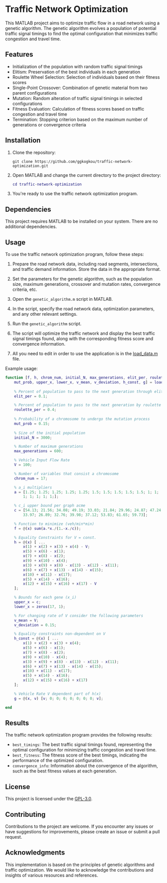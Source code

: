 
# Traffic Network Optimization

This MATLAB project aims to optimize traffic flow in a road network using a genetic algorithm. The genetic algorithm evolves a population of potential traffic signal timings to find the optimal configuration that minimizes traffic congestion and travel time.

## Features

- Initialization of the population with random traffic signal timings
- Elitism: Preservation of the best individuals in each generation
- Roulette Wheel Selection: Selection of individuals based on their fitness scores
- Single-Point Crossover: Combination of genetic material from two parent configurations
- Mutation: Random alteration of traffic signal timings in selected configurations
- Fitness Evaluation: Calculation of fitness scores based on traffic congestion and travel time
- Termination: Stopping criterion based on the maximum number of generations or convergence criteria

## Installation

1. Clone the repository:

   ```shell
   git clone https://github.com/ggkogkou/traffic-network-optimization.git
   ```

2. Open MATLAB and change the current directory to the project directory:

   ```matlab
   cd traffic-network-optimization
   ```

3. You're ready to use the traffic network optimization program.

## Dependencies

This project requires MATLAB to be installed on your system. There are no additional dependencies.

## Usage

To use the traffic network optimization program, follow these steps:

1. Prepare the road network data, including road segments, intersections, and traffic demand information. Store the data in the appropriate format.

2. Set the parameters for the genetic algorithm, such as the population size, maximum generations, crossover and mutation rates, convergence criteria, etc.

3. Open the `genetic_algorithm.m` script in MATLAB.

4. In the script, specify the road network data, optimization parameters, and any other relevant settings.

5. Run the `genetic_algorithm` script.

6. The script will optimize the traffic network and display the best traffic signal timings found, along with the corresponding fitness score and convergence information.
7. All you need to edit in order to use the application is in the [load_data.m](load_data.m) file.

Example usage:

```matlab
function [f, h, chrom_num, initial_N, max_generations, elit_per, roulette_per, ...
    mut_prob, upper_x, lower_x, v_mean, v_deviation, h_const, g] = load_data()
    
    % Percent of population to pass to the next generation through elitism
    elit_per = 0.1;

    % Percent of population to pass to the next generation by roulette wheel selection
    roulette_per = 0.4;
    
    % Probability of a chromosome to undergo the mutation process
    mut_prob = 0.15;
    
    % Size of the initial population
    initial_N = 3000;

    % Number of maximum generations
    max_generations = 600;

    % Vehicle Input Flow Rate
    V = 100;

    % Number of variables that consist a chromosome
    chrom_num = 17;

    % a_i multipliers
    a = [1.25; 1.25; 1.25; 1.25; 1.25; 1.5; 1.5; 1.5; 1.5; 1.5; 1; 1; ...
        1; 1; 1; 1; 1;];

    % c_i upper bound per graph acme
    c = [54.13; 21.56; 34.08; 49.19; 33.03; 21.84; 29.96; 24.87; 47.24; ...
        33.97; 26.89; 32.76; 39.98; 37.12; 53.83; 61.65; 59.73];

    % Function to minimize (veh/min*min)
    f = @(x) sum(a.*x./(1.-x./c));

    % Equality Constraints for V = const.
    h = @(x) [ ...
        x(1) + x(2) + x(3) + x(4) - V;
        x(5) + x(6) - x(1);
        x(7) + x(8) - x(2);
        x(9) + x(10) - x(4);
        x(3) + x(9) + x(8) - x(13) - x(12) - x(11);
        x(6) + x(7) + x(13) - x(14) - x(15);
        x(10) + x(11) - x(17);
        x(5) + x(14) - x(16);
        x(12) + x(15) + x(16) + x(17) - V
    ];

    % Bounds for each gene (x_i)
    upper_x = c;
    lower_x = zeros(17, 1);

    % For changing rate of V consider the following parameters
    v_mean = V;
    v_deviation = 0.15;

    % Equality constraints non-dependent on V
    h_const = @(x) [ ...
        x(1) + x(2) + x(3) + x(4);
        x(5) + x(6) - x(1);
        x(7) + x(8) - x(2);
        x(9) + x(10) - x(4);
        x(3) + x(9) + x(8) - x(13) - x(12) - x(11);
        x(6) + x(7) + x(13) - x(14) - x(15);
        x(10) + x(11) - x(17);
        x(5) + x(14) - x(16);
        x(12) + x(15) + x(16) + x(17)
    ];

    % Vehicle Rate V dependent part of h(x)
    g = @(x, v) [v; 0; 0; 0; 0; 0; 0; 0; v];

end

```

## Results

The traffic network optimization program provides the following results:

- `best_timings`: The best traffic signal timings found, representing the optimal configuration for minimizing traffic congestion and travel time.
- `best_fitness`: The fitness score of the best timings, indicating the performance of the optimized configuration.
- `convergence_info`: Information about the convergence of the algorithm, such as the best fitness values at each generation.

## License

This project is licensed under the [GPL-3.0](LICENSE).

## Contributing

Contributions to the project are welcome. If you encounter any issues or have suggestions for improvements, please create an issue or submit a pull request.

## Acknowledgments

This implementation is based on the principles of genetic algorithms and traffic optimization. We would like to acknowledge the contributions and insights of various resources and references.
